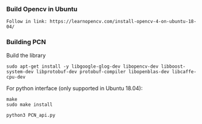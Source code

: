 ### Build Opencv in Ubuntu
```Shell
Follow in link: https://learnopencv.com/install-opencv-4-on-ubuntu-18-04/
```

### Building PCN

Build the library
```Shell
sudo apt-get install -y libgoogle-glog-dev libopencv-dev libboost-system-dev libprotobuf-dev protobuf-compiler libopenblas-dev libcaffe-cpu-dev
```
For python interface (only supported in Ubuntu 18.04):
```Shell
make
sudo make install
```
```Shell
python3 PCN_api.py
```
